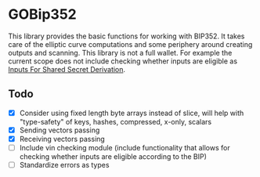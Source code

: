 # GOBip352

This library provides the basic functions for working with BIP352.
It takes care of the elliptic curve computations and some periphery around creating outputs and scanning.
This library is not a full wallet. For example the current scope does not include checking whether inputs are eligible
as [Inputs For Shared Secret Derivation](https://github.com/josibake/bips/blob/silent-payments-bip/bip-0352.mediawiki#inputs-for-shared-secret-derivation).


## Todo

- [x] Consider using fixed length byte arrays instead of slice, will help with "type-safety" of keys, hashes, compressed, x-only, scalars  
- [x] Sending vectors passing
- [x] Receiving vectors passing
- [ ] Include vin checking module (include functionality that allows for checking whether inputs are eligible according to the BIP)
- [ ] Standardize errors as types